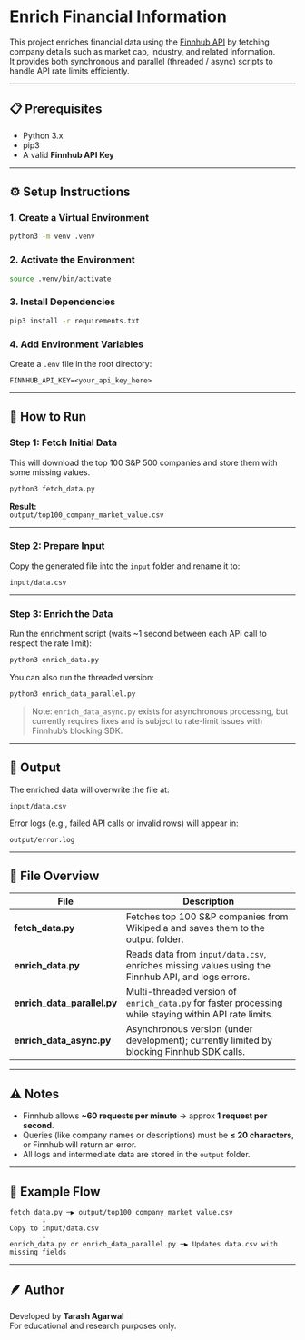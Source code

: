 # Enrich Financial Information

This project enriches financial data using the [Finnhub API](https://finnhub.io/) by fetching company details such as market cap, industry, and related information.  
It provides both synchronous and parallel (threaded / async) scripts to handle API rate limits efficiently.

---

## 📋 Prerequisites

- Python 3.x  
- pip3  
- A valid **Finnhub API Key**

---

## ⚙️ Setup Instructions

### 1. Create a Virtual Environment

```bash
python3 -m venv .venv
```

### 2. Activate the Environment

```bash
source .venv/bin/activate
```

### 3. Install Dependencies

```bash
pip3 install -r requirements.txt
```

### 4. Add Environment Variables

Create a `.env` file in the root directory:

```
FINNHUB_API_KEY=<your_api_key_here>
```

---

## 🧾 How to Run

### Step 1: Fetch Initial Data

This will download the top 100 S&P 500 companies and store them with some missing values.

```bash
python3 fetch_data.py
```

**Result:**  
`output/top100_company_market_value.csv`

---

### Step 2: Prepare Input

Copy the generated file into the `input` folder and rename it to:

```
input/data.csv
```

---

### Step 3: Enrich the Data

Run the enrichment script (waits ~1 second between each API call to respect the rate limit):

```bash
python3 enrich_data.py
```

You can also run the threaded version:

```bash
python3 enrich_data_parallel.py
```

> Note: `enrich_data_async.py` exists for asynchronous processing, but currently requires fixes and is subject to rate-limit issues with Finnhub’s blocking SDK.

---

## 📂 Output

The enriched data will overwrite the file at:

```
input/data.csv
```

Error logs (e.g., failed API calls or invalid rows) will appear in:

```
output/error.log
```

---

## 🧩 File Overview

| File | Description |
|------|--------------|
| **fetch_data.py** | Fetches top 100 S&P companies from Wikipedia and saves them to the output folder. |
| **enrich_data.py** | Reads data from `input/data.csv`, enriches missing values using the Finnhub API, and logs errors. |
| **enrich_data_parallel.py** | Multi-threaded version of `enrich_data.py` for faster processing while staying within API rate limits. |
| **enrich_data_async.py** | Asynchronous version (under development); currently limited by blocking Finnhub SDK calls. |

---

## ⚠️ Notes

- Finnhub allows **~60 requests per minute** → approx **1 request per second**.  
- Queries (like company names or descriptions) must be **≤ 20 characters**, or Finnhub will return an error.  
- All logs and intermediate data are stored in the `output` folder.

---

## 🧠 Example Flow

```text
fetch_data.py ─▶ output/top100_company_market_value.csv
        ↓
Copy to input/data.csv
        ↓
enrich_data.py or enrich_data_parallel.py ─▶ Updates data.csv with missing fields
```

---

## 🪶 Author

Developed by **Tarash Agarwal**  
For educational and research purposes only.